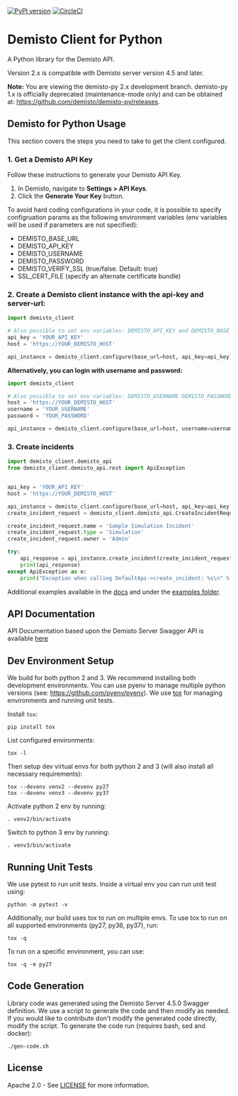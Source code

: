 [![PyPI version](https://badge.fury.io/py/demisto-py.svg)](https://badge.fury.io/py/demisto-py)
[![CircleCI](https://circleci.com/gh/demisto/demisto-py/tree/master.svg?style=svg)](https://circleci.com/gh/demisto/demisto-py/tree/master)
# Demisto Client for Python

A Python library for the Demisto API.

Version 2.x is compatible with Demisto server version 4.5 and later.

**Note:** You are viewing the demisto-py 2.x development branch. demisto-py 1.x is officially deprecated (maintenance-mode only) and can be obtained at: https://github.com/demisto/demisto-py/releases.

## Demisto for Python Usage
This section covers the steps you need to take to get the client configured.

### 1. Get a Demisto API Key
Follow these instructions to generate your Demisto API Key.
1. In Demisto, navigate to **Settings > API Keys**.
2. Click the **Generate Your Key** button.

To avoid hard coding configurations in your code, it is possible to specify configruation params
as the following environment variables (env variables will be used if parameters are not specified):

 * DEMISTO_BASE_URL
 * DEMISTO_API_KEY
 * DEMISTO_USERNAME
 * DEMISTO_PASSWORD
 * DEMISTO_VERIFY_SSL (true/false. Default: true)
 * SSL_CERT_FILE (specify an alternate certificate bundle)

### 2. Create a Demisto client instance with the api-key and server-url:
```python
import demisto_client

# Also possible to set env variables: DEMISTO_API_KEY and DEMISTO_BASE_URL
api_key = 'YOUR_API_KEY'
host = 'https://YOUR_DEMISTO_HOST'

api_instance = demisto_client.configure(base_url=host, api_key=api_key)

```

**Alternatively, you can login with username and password:**

```python
import demisto_client

# Also possible to set env variables: DEMISTO_USERNAME DEMISTO_PASSWORD and DEMISTO_BASE_URL
host = 'https://YOUR_DEMISTO_HOST'
username = 'YOUR_USERNAME'
password = 'YOUR_PASSWORD'

api_instance = demisto_client.configure(base_url=host, username=username, password=password)
```

### 3. Create incidents

```python
import demisto_client.demisto_api
from demisto_client.demisto_api.rest import ApiException


api_key = 'YOUR_API_KEY'
host = 'https://YOUR_DEMISTO_HOST'

api_instance = demisto_client.configure(base_url=host, api_key=api_key, debug=False)
create_incident_request = demisto_client.demisto_api.CreateIncidentRequest()

create_incident_request.name = 'Sample Simulation Incident'
create_incident_request.type = 'Simulation'
create_incident_request.owner = 'Admin'

try:
    api_response = api_instance.create_incident(create_incident_request=create_incident_request)
    print(api_response)
except ApiException as e:
    print("Exception when calling DefaultApi->create_incident: %s\n" % e)

```

Additional examples available in the [docs](docs/README.md) and under the [examples folder](examples/).

## API Documentation
API Documentation based upon the Demisto Server Swagger API is available [here](docs/README.md)

## Dev Environment Setup
We build for both python 2 and 3. We recommend installing both development environments. You can use pyenv to manage multiple python versions (see: https://github.com/pyenv/pyenv). We use [tox](https://github.com/tox-dev/tox) for managing environments and running unit tests.

Install `tox`:
```
pip install tox
```
List configured environments:
```
tox -l
```
Then setup dev virtual envs for both python 2 and 3 (will also install all necessary requirements):
```
tox --devenv venv2 --devenv py27
tox --devenv venv3 --devenv py37
```
Activate python 2 env by running:
```
. venv2/bin/activate
```
Switch to python 3 env by running:
```
. venv3/bin/activate
```

## Running Unit Tests
We use pytest to run unit tests. Inside a virtual env you can run unit test using:
```
python -m pytest -v
```
Additionally, our build uses tox to run on multiple envs. To use tox to run on all supported environments (py27, py36, py37), run:
```
tox -q  
```
To run on a specific environment, you can use:
```
tox -q -e py27
```

## Code Generation
Library code was generated using the Demisto Server 4.5.0 Swagger definition. 
We use a script to generate the code and then modify as needed. 
If you would like to contribute don't modify the generated code directly, modify the script. 
To generate the code run (requires bash, sed and docker):
```
./gen-code.sh
```

## License
Apache 2.0 - See [LICENSE](LICENSE) for more information.

